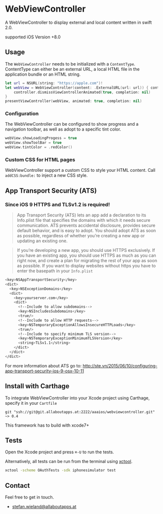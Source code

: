 # WebViewController

A WebViewController to display external and local content written in swift 2.0.

supported iOS Version +8.0

## Usage

The `WebViewController` needs to be initialized with a `ContentType`.
ContentType can either be an external URL, a local HTML file in the application bundle or an HTML string.

```swift
let url = NSURL(string: "https://apple.com")!
let webView = WebViewController(content: .ExternalURL(url: url)) { controller in
	controller.dismissViewControllerAnimated(true, completion: nil)
}
presentViewController(webView, animated: true, completion: nil)
```

### Configuration

The WebViewController can be configured to show progress and a navigation toolbar, as well as adopt to a specific tint color.

```swift 
webView.showLoadingProgess = true
webView.showToolBar = true
webView.tintColor = .redColor()
```

### Custom CSS for HTML pages

WebViewController support a custom CSS to style your HTML content.
Call `addCSS:bundle:` to inject a new CSS style.

## App Transport Security (ATS)

### Since iOS 9 HTTPS and TLSv1.2 is required!

> App Transport Security (ATS) lets an app add a declaration to its Info.plist file that specifies the domains with which it needs secure communication. ATS prevents accidental disclosure, provides secure default behavior, and is easy to adopt. You should adopt ATS as soon as possible, regardless of whether you’re creating a new app or updating an existing one.

> If you’re developing a new app, you should use HTTPS exclusively. If you have an existing app, you should use HTTPS as much as you can right now, and create a plan for migrating the rest of your app as soon as possible.
> If you want to display websites without https you have to enter the basepath in your ```Info.plist ```

```bash
<key>NSAppTransportSecurity</key>
<dict>
  <key>NSExceptionDomains</key>
  <dict>
    <key>yourserver.com</key>
    <dict>
      <!--Include to allow subdomains-->
      <key>NSIncludesSubdomains</key>
      <true/>
      <!--Include to allow HTTP requests-->
      <key>NSTemporaryExceptionAllowsInsecureHTTPLoads</key>
      <true/>
      <!--Include to specify minimum TLS version-->
      <key>NSTemporaryExceptionMinimumTLSVersion</key>
      <string>TLSv1.1</string>
    </dict>
  </dict>
</dict>
```

For more information about ATS go to:
<http://ste.vn/2015/06/10/configuring-app-transport-security-ios-9-osx-10-11>

## Install with Carthage

To integrate WebViewController into your Xcode project using Carthage, specify it in your ```Cartfile```

```
git "ssh://git@git.allaboutapps.at:2222/aaaios/webviewcontroller.git" ~> 0.4
```
This framework has to build with xcode7+


## Tests

Open the Xcode project and press `⌘-U` to run the tests.

Alternatively, all tests can be run from the terminal using [xctool](https://github.com/facebook/xctool).

```bash
xctool -scheme OAuthTests -sdk iphonesimulator test
```

## Contact

Feel free to get in touch.

* <stefan.wieland@allaboutapps.at>

